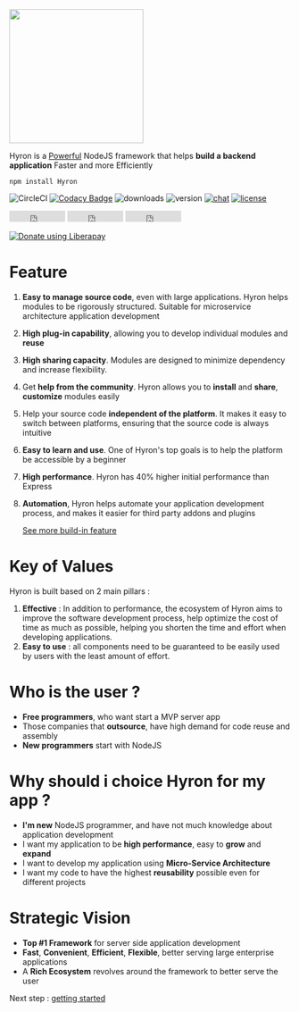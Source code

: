 <img src='https://i.imgur.com/mAjPWAu.png' width=240/>

Hyron is a [Powerful](benchmark.md) NodeJS framework that helps **build a backend application** Faster and more Efficiently

```
npm install Hyron
```

![CircleCI](https://img.shields.io/circleci/project/github/Hyron-group/Hyron/master.svg?style=flat)
[![Codacy Badge](https://api.codacy.com/project/badge/Grade/488552ae62744dd7bf6bb34028adcc36)](https://www.codacy.com/app/thangdjw/Hyron?utm_source=github.com&amp;utm_medium=referral&amp;utm_content=Hyron-group/Hyron&amp;utm_campaign=Badge_Grade)
![downloads](https://img.shields.io/npm/dm/Hyron.svg?style=flat)
![version](https://img.shields.io/npm/v/Hyron.svg?style=flat)
[![chat](https://img.shields.io/gitter/room/Hyron-group/community.svg?style=flat)](https://gitter.im/Hyron-group/community)
[![license](https://img.shields.io/npm/l/Hyron.svg?style=flat)](https://www.gnu.org/licenses/gpl-3.0.en.html)


<p>

<iframe src="https://ghbtns.com/github-btn.html?user=Hyron-group&repo=Hyron&type=star&count=true" frameborder="0" scrolling="0" width="100px" height="20px"></iframe>

<iframe src="https://ghbtns.com/github-btn.html?user=Hyron-group&repo=Hyron&type=watch&count=true&v=2" frameborder="0" scrolling="0" width="100px" height="20px"></iframe>

<iframe src="https://ghbtns.com/github-btn.html?user=Hyron-group&repo=Hyron&type=fork&count=true" frameborder="0" scrolling="0" width="100px" height="20px"></iframe>

</p>


<script src="https://liberapay.com/thangdjw/widgets/button.js"></script>
<noscript><a href="https://liberapay.com/thangdjw/donate"><img alt="Donate using Liberapay" src="https://liberapay.com/assets/widgets/donate.svg"></a></noscript>


# Feature

1. **Easy to manage source code**, even with large applications. Hyron helps modules to be rigorously structured. Suitable for microservice architecture application development
2. **High plug-in capability**, allowing you to develop individual modules and **reuse**
3. **High sharing capacity**. Modules are designed to minimize dependency and increase flexibility.
4. Get **help from the community**. Hyron allows you to **install** and **share**, **customize** modules easily
5. Help your source code **independent of the platform**. It makes it easy to switch between platforms, ensuring that the source code is always intuitive
6. **Easy to learn and use**. One of Hyron's top goals is to help the platform be accessible by a beginner
7. **High performance**. Hyron has 40% higher initial performance than Express
8. **Automation**, Hyron helps automate your application development process, and makes it easier for third party addons and plugins

    [See more build-in feature](https://Hyron.gitbook.io/reference/api-reference/buildin-features)

# Key of Values

Hyron is built based on 2 main pillars :

1. **Effective** : In addition to performance, the ecosystem of Hyron aims to improve the software development process, help optimize the cost of time as much as possible, helping you shorten the time and effort when developing applications.
2. **Easy to use** : all components need to be guaranteed to be easily used by users with the least amount of effort.


# Who is the user ?

-   **Free programmers**, who want start a MVP server app
-   Those companies that **outsource**, have high demand for code reuse and assembly
-   **New programmers** start with NodeJS

# Why should i choice Hyron for my app ?

-   **I'm new** NodeJS programmer, and have not much knowledge about application development
-   I want my application to be **high performance**, easy to **grow** and **expand**
-   I want to develop my application using **Micro-Service Architecture**
-   I want my code to have the highest **reusability** possible even for different projects

# Strategic Vision

-   **Top \#1 Framework** for server side application development
-   **Fast**, **Convenient**, **Efficient**, **Flexible**, better serving large enterprise applications
-   A **Rich Ecosystem** revolves around the framework to better serve the user

Next step : [getting started](geting-started.md)
